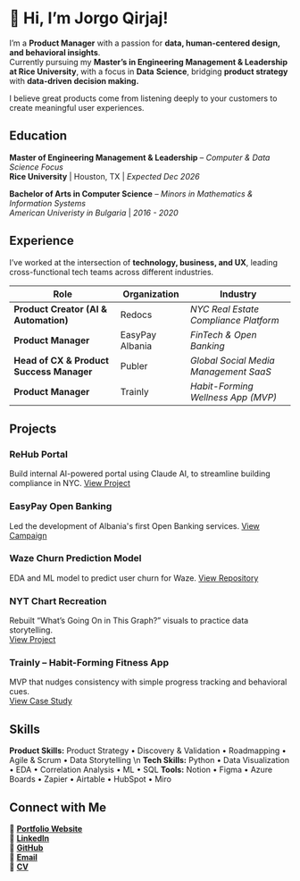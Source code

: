 # 👋 Hi, I’m **Jorgo Qirjaj!**

I’m a **Product Manager** with a passion for **data, human-centered design, and behavioral insights**.  
Currently pursuing my **Master’s in Engineering Management & Leadership at Rice University**, with a focus in **Data** **Science**, bridging **product strategy** with **data-driven decision making.**

I believe great products come from listening deeply to your customers to create meaningful user experiences.

## Education

**Master of Engineering Management & Leadership** – *Computer & Data Science Focus*  
**Rice University** | Houston, TX | *Expected Dec 2026*  

**Bachelor of Arts in Computer Science** – *Minors in Mathematics & Information Systems*  
*American Univeristy in Bulgaria* | *2016 - 2020*  


## Experience

I’ve worked at the intersection of **technology, business, and UX**, leading cross-functional tech teams across different industries. 

| Role | Organization | Industry |
|------|---------------|---------------|
| **Product Creator (AI & Automation)** | Redocs | *NYC Real Estate Compliance Platform* |
| **Product Manager** | EasyPay Albania | *FinTech & Open Banking* |
| **Head of CX & Product Success Manager** | Publer | *Global Social Media Management SaaS* | 
| **Product Manager** | Trainly | *Habit-Forming Wellness App (MVP)* | 


## Projects 

### **ReHub Portal**  
Build internal AI-powered portal using Claude AI, to streamline building compliance in NYC. 
[View Project](https://github.com/jorgo-q/rehub-portal)

### **EasyPay Open Banking**  
Led the development of Albania's first Open Banking services. 
[View Campaign](https://www.easypay.al/)

### **Waze Churn Prediction Model**  
EDA and ML model to predict user churn for Waze. 
[View Repository](https://github.com/jorgo-q/waze-churn-prediction-model)

### **NYT Chart Recreation**  
Rebuilt “What’s Going On in This Graph?” visuals to practice data storytelling.  
[View Project](https://github.com/Jorgo-Rice/RCEL_506)

### **Trainly – Habit-Forming Fitness App**  
MVP that nudges consistency with simple progress tracking and behavioral cues.  
[View Case Study](https://www.jorgoqirjaj.com/projects/trainly)


## Skills

**Product Skills:** Product Strategy • Discovery & Validation • Roadmapping • Agile & Scrum • Data Storytelling \n
**Tech Skills:** Python • Data Visualization • EDA • Correlation Analysis • ML • SQL
**Tools:** Notion • Figma • Azure Boards • Zapier • Airtable • HubSpot • Miro 

## Connect with Me

📎 [**Portfolio Website**](https://www.jorgoqirjaj.com)  
💼 [**LinkedIn**](https://www.linkedin.com/in/jorgo-qirjaj-721a44120/)  
🐙 [**GitHub**](https://github.com/jorgo-q)  
📧 [**Email**](qirjaj.jorgo@gmail.com) <br>
📄 [**CV**](https://www.jorgoqirjaj.com/cv) 



